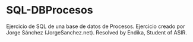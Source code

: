 # SQL-DBProcesos
Ejercicio de SQL de una base de datos de Procesos. Ejercicio creado por Jorge Sánchez (JorgeSanchez.net).
Resolved by Endika, Student of ASIR.
